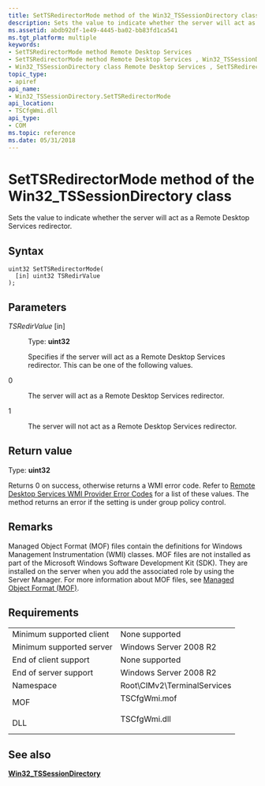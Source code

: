 ```yaml
---
title: SetTSRedirectorMode method of the Win32_TSSessionDirectory class
description: Sets the value to indicate whether the server will act as a Remote Desktop Services redirector.
ms.assetid: abdb92df-1e49-4445-ba02-bb83fd1ca541
ms.tgt_platform: multiple
keywords:
- SetTSRedirectorMode method Remote Desktop Services
- SetTSRedirectorMode method Remote Desktop Services , Win32_TSSessionDirectory class
- Win32_TSSessionDirectory class Remote Desktop Services , SetTSRedirectorMode method
topic_type:
- apiref
api_name:
- Win32_TSSessionDirectory.SetTSRedirectorMode
api_location:
- TSCfgWmi.dll
api_type:
- COM
ms.topic: reference
ms.date: 05/31/2018
---
```


# SetTSRedirectorMode method of the Win32\_TSSessionDirectory class

Sets the value to indicate whether the server will act as a Remote Desktop Services redirector.

## Syntax


```mof
uint32 SetTSRedirectorMode(
  [in] uint32 TSRedirValue
);
```



## Parameters

<dl> <dt>

*TSRedirValue* \[in\]
</dt> <dd>

Type: **uint32**

Specifies if the server will act as a Remote Desktop Services redirector. This can be one of the following values.

<dt>

0
</dt> <dd>

The server will act as a Remote Desktop Services redirector.

</dd> <dt>

1
</dt> <dd>

The server will not act as a Remote Desktop Services redirector.

</dd> </dl> </dd> </dl>

## Return value

Type: **uint32**

Returns 0 on success, otherwise returns a WMI error code. Refer to [Remote Desktop Services WMI Provider Error Codes](terminal-services-wmi-provider-error-codes.md) for a list of these values. The method returns an error if the setting is under group policy control.

## Remarks

Managed Object Format (MOF) files contain the definitions for Windows Management Instrumentation (WMI) classes. MOF files are not installed as part of the Microsoft Windows Software Development Kit (SDK). They are installed on the server when you add the associated role by using the Server Manager. For more information about MOF files, see [Managed Object Format (MOF)](/windows/desktop/WmiSdk/managed-object-format--mof-).

## Requirements



|                                     |                                                                                         |
|-------------------------------------|-----------------------------------------------------------------------------------------|
| Minimum supported client<br/> | None supported<br/>                                                               |
| Minimum supported server<br/> | Windows Server 2008 R2<br/>                                                       |
| End of client support<br/>    | None supported<br/>                                                               |
| End of server support<br/>    | Windows Server 2008 R2<br/>                                                       |
| Namespace<br/>                | Root\\CIMv2\\TerminalServices<br/>                                                |
| MOF<br/>                      | <dl> <dt>TSCfgWmi.mof</dt> </dl> |
| DLL<br/>                      | <dl> <dt>TSCfgWmi.dll</dt> </dl> |



## See also

<dl> <dt>

[**Win32\_TSSessionDirectory**](win32-tssessiondirectory.md)
</dt> </dl>

 

